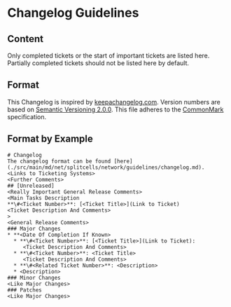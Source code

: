 # Changelog Guidelines
## Content
Only completed tickets or the start of important tickets are listed here.
Partially completed tickets should not be listed here by default.
## Format
This Changelog is inspired by [keepachangelog.com](https://keepachangelog.com/en/1.0.0/).
Version numbers are based on [Semantic Versioning 2.0.0](https://semver.org/spec/v2.0.0.html).
This file adheres to the [CommonMark](https://spec.commonmark.org/0.29) specification.
## Format by Example
```
# Changelog
The changelog format can be found [here](./src/main/md/net/splitcells/network/guidelines/changelog.md).
<Links to Ticketing Systems>
<Further Comments>
## [Unreleased]
<Really Important General Release Comments>
<Main Tasks Description
**\#<Ticket Number>**: [<Ticket Title>](Link to Ticket)
<Ticket Description And Comments>
>
<General Release Comments>
### Major Changes
* **<Date Of Completion If Known>
  * **\#<Ticket Number>**: [<Ticket Title>](Link to Ticket):
     <Ticket Description And Comments>
  * **\#<Ticket Number>**: <Ticket Title>
     <Ticket Description And Comments>
  * **\#<Related Ticket Number>**: <Description>
  * <Description>
### Minor Changes
<Like Major Changes>
### Patches
<Like Major Changes>
```